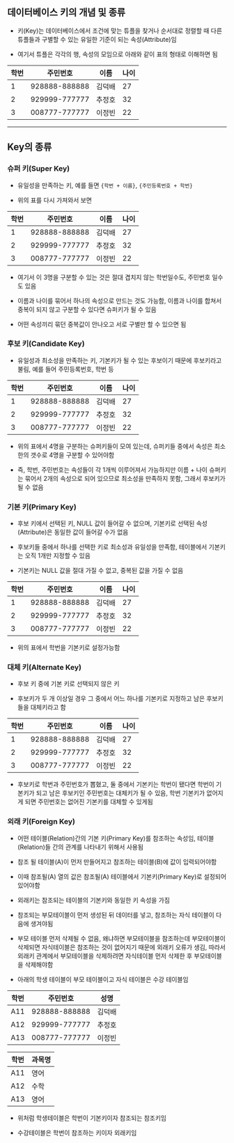 ## 데이터베이스 키의 개념 및 종류
- 키(Key)는 데이터베이스에서 조건에 맞는 튜플을 찾거나 순서대로 정렬할 때 다른 튜플들과 구별할 수 있는 유일한 기준이 되는 속성(Attribute)임

- 여기서 튜플은 각각의 행, 속성의 모임으로 아래와 같이 표의 형태로 이해하면 됨

|학번|주민번호|이름|나이|
|------|---|---|---|
|1|928888-888888|김덕배|27|
|2|929999-777777|추정호|32|
|3|008777-777777|이정빈|22|

------

## Key의 종류

### 슈퍼 키(Super Key)
- 유일성을 만족하는 키, 예를 들면 `{학번 + 이름}`, `{주민등록번호 + 학번}`

- 위의 표를 다시 가져와서 보면

|학번|주민번호|이름|나이|
|------|---|---|---|
|1|928888-888888|김덕배|27|
|2|929999-777777|추정호|32|
|3|008777-777777|이정빈|22|

- 여기서 이 3명을 구분할 수 있는 것은 절대 겹치지 않는 학번일수도, 주민번호 일수도 있음

- 이름과 나이를 묶어서 하나의 속성으로 만드는 것도 가능함, 이름과 나이를 합쳐서 중복이 되지 않고 구분할 수 있다면 슈퍼키가 될 수 있음

- 어떤 속성끼리 묶던 중복값이 안나오고 서로 구별만 할 수 있으면 됨

### 후보 키(Candidate Key)
- 유일성과 최소성을 만족하는 키, 기본키가 될 수 있는 후보이기 때문에 후보키라고 불림, 예를 들어 주민등록번호, 학번 등

|학번|주민번호|이름|나이|
|------|---|---|---|
|1|928888-888888|김덕배|27|
|2|929999-777777|추정호|32|
|3|008777-777777|이정빈|22|

- 위의 표에서 4명을 구분하는 슈퍼키들이 모여 있는데, 슈퍼키들 중에서 속성은 최소한의 갯수로 4명을 구분할 수 있어야함

- 즉, 학번, 주민번호는 속성들이 각 1개씩 이루어져서 가능하지만 이름 + 나이 슈퍼키는 묶어서 2개의 속성으로 되어 있으므로 최소성을 만족하지 못함, 그래서 후보키가 될 수 없음

### 기본 키(Primary Key)
- 후보 키에서 선택된 키, NULL 값이 들어갈 수 없으며, 기본키로 선택된 속성(Attribute)은 동일한 값이 들어갈 수가 없음

- 후보키들 중에서 하나를 선택한 키로 최소성과 유일성을 만족함, 테이블에서 기본키는 오직 1개만 지정할 수 있음

- 기본키는 NULL 값을 절대 가질 수 없고, 중복된 값을 가질 수 없음

|학번|주민번호|이름|나이|
|------|---|---|---|
|1|928888-888888|김덕배|27|
|2|929999-777777|추정호|32|
|3|008777-777777|이정빈|22|

- 위의 표에서 학번을 기본키로 설정가능함

### 대체 키(Alternate Key)
- 후보 키 중에 기본 키로 선택되지 않은 키

- 후보키가 두 개 이상일 경우 그 중에서 어느 하나를 기본키로 지정하고 남은 후보키들을 대체키라고 함

|학번|주민번호|이름|나이|
|------|---|---|---|
|1|928888-888888|김덕배|27|
|2|929999-777777|추정호|32|
|3|008777-777777|이정빈|22|

- 후보키로 학번과 주민번호가 뽑혔고, 둘 중에서 기본키는 학번이 됐다면 학번이 기본키가 되고 남은 후보키인 주민번호는 대체키가 될 수 있음, 학번 기본키가 없어지게 되면 주민번호는 없어진 기본키를 대체할 수 있게됨

### 외래 키(Foreign Key)
- 어떤 테이블(Relation)간의 기본 키(Primary Key)를 참조하는 속성임, 테이블(Relation)들 간의 관계를 나타내기 위해서 사용됨

- 참조 될 테이블(A)이 먼저 만들어지고 참조하는 테이블(B)에 값이 입력되어야함

- 이때 참조될(A) 열의 값은 참조될(A) 테이블에서 기본키(Primary Key)로 설정되어 있어야함

- 외래키는 참조되는 테이블의 기본키와 동일한 키 속성을 가짐

- 참조되는 부모테이블이 먼저 생성된 뒤 데이터를 넣고, 참조하는 자식 테이블이 다음에 생겨야됨

- 부모 테이블 먼저 삭제될 수 없음, 왜냐하면 부모테이블을 참조하는데 부모테이블이 삭제되면 자식테이블은 참조하는 것이 없어지기 때문에 외래키 오류가 생김, 따라서 외래키 관계에서 부모테이블을 삭제하려면 자식테이블 먼저 삭제한 후 부모테이블을 삭제해야함

- 아래의 학생 테이블이 부모 테이블이고 자식 테이블은 수강 테이블임

|학번|주민번호|성명|
|------|---|---|
|A11|928888-888888|김덕배|
|A12|929999-777777|추정호|
|A13|008777-777777|이정빈|

|학번|과목명|
|---|---|
|A11|영어|
|A12|수학|
|A13|영어|

- 위처럼 학생테이블은 학번이 기본키이자 참조되는 참조키임

- 수강테이블은 학번이 참조하는 키이자 외래키임

